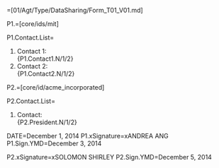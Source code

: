 =[01/Agt/Type/DataSharing/Form_T01_V01.md]

P1.=[core/ids/mit]

P1.Contact.List=<ol><li>Contact 1: <br>{P1.Contact1.N/1/2}<li>Contact 2: <br>{P1.Contact2.N/1/2}</ol>

P2.=[core/id/acme_incorporated]

P2.Contact.List=<ol><li>Contact: <br>{P2.President.N/1/2}</ol>

DATE=December 1, 2014
P1.xSignature=xANDREA ANG
P1.Sign.YMD=December 3, 2014

P2.xSignature=xSOLOMON SHIRLEY
P2.Sign.YMD=December 5, 2014